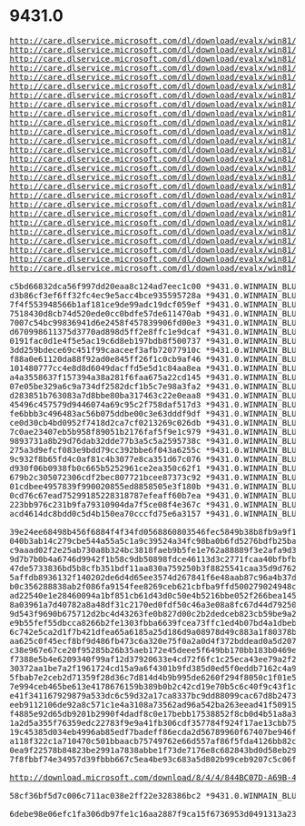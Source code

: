 # 9431.0

<pre>
<a href="http://care.dlservice.microsoft.com/dl/download/evalx/win81/9431.0.WINMAIN_BLUEMP.130615-1214_X64FRE_ENTERPRISE_AR-SA_VL-IMP_CENA_X64FREV_AR-SA_DV5.ISO">http://care.dlservice.microsoft.com/dl/download/evalx/win81/9431.0.WINMAIN_BLUEMP.130615-1214_X64FRE_ENTERPRISE_AR-SA_VL-IMP_CENA_X64FREV_AR-SA_DV5.ISO</a>
<a href="http://care.dlservice.microsoft.com/dl/download/evalx/win81/9431.0.WINMAIN_BLUEMP.130615-1214_X64FRE_ENTERPRISE_DE-DE_VL-IMP_CENA_X64FREV_DE-DE_DV5.ISO">http://care.dlservice.microsoft.com/dl/download/evalx/win81/9431.0.WINMAIN_BLUEMP.130615-1214_X64FRE_ENTERPRISE_DE-DE_VL-IMP_CENA_X64FREV_DE-DE_DV5.ISO</a>
<a href="http://care.dlservice.microsoft.com/dl/download/evalx/win81/9431.0.WINMAIN_BLUEMP.130615-1214_X64FRE_ENTERPRISE_EN-US_VL-IMP_CENA_X64FREV_EN-US_DV5.ISO">http://care.dlservice.microsoft.com/dl/download/evalx/win81/9431.0.WINMAIN_BLUEMP.130615-1214_X64FRE_ENTERPRISE_EN-US_VL-IMP_CENA_X64FREV_EN-US_DV5.ISO</a>
<a href="http://care.dlservice.microsoft.com/dl/download/evalx/win81/9431.0.WINMAIN_BLUEMP.130615-1214_X64FRE_ENTERPRISE_ES-ES_VL-IMP_CENA_X64FREV_ES-ES_DV5.ISO">http://care.dlservice.microsoft.com/dl/download/evalx/win81/9431.0.WINMAIN_BLUEMP.130615-1214_X64FRE_ENTERPRISE_ES-ES_VL-IMP_CENA_X64FREV_ES-ES_DV5.ISO</a>
<a href="http://care.dlservice.microsoft.com/dl/download/evalx/win81/9431.0.WINMAIN_BLUEMP.130615-1214_X64FRE_ENTERPRISE_FR-FR_VL-IMP_CENA_X64FREV_FR-FR_DV5.ISO">http://care.dlservice.microsoft.com/dl/download/evalx/win81/9431.0.WINMAIN_BLUEMP.130615-1214_X64FRE_ENTERPRISE_FR-FR_VL-IMP_CENA_X64FREV_FR-FR_DV5.ISO</a>
<a href="http://care.dlservice.microsoft.com/dl/download/evalx/win81/9431.0.WINMAIN_BLUEMP.130615-1214_X64FRE_ENTERPRISE_JA-JP_VL-IMP_CENA_X64FREV_JA-JP_DV5.ISO">http://care.dlservice.microsoft.com/dl/download/evalx/win81/9431.0.WINMAIN_BLUEMP.130615-1214_X64FRE_ENTERPRISE_JA-JP_VL-IMP_CENA_X64FREV_JA-JP_DV5.ISO</a>
<a href="http://care.dlservice.microsoft.com/dl/download/evalx/win81/9431.0.WINMAIN_BLUEMP.130615-1214_X64FRE_ENTERPRISE_KO-KR_VL-IMP_CENA_X64FREV_KO-KR_DV5.ISO">http://care.dlservice.microsoft.com/dl/download/evalx/win81/9431.0.WINMAIN_BLUEMP.130615-1214_X64FRE_ENTERPRISE_KO-KR_VL-IMP_CENA_X64FREV_KO-KR_DV5.ISO</a>
<a href="http://care.dlservice.microsoft.com/dl/download/evalx/win81/9431.0.WINMAIN_BLUEMP.130615-1214_X64FRE_ENTERPRISE_PT-BR_VL-IMP_CENA_X64FREV_PT-BR_DV5.ISO">http://care.dlservice.microsoft.com/dl/download/evalx/win81/9431.0.WINMAIN_BLUEMP.130615-1214_X64FRE_ENTERPRISE_PT-BR_VL-IMP_CENA_X64FREV_PT-BR_DV5.ISO</a>
<a href="http://care.dlservice.microsoft.com/dl/download/evalx/win81/9431.0.WINMAIN_BLUEMP.130615-1214_X64FRE_ENTERPRISE_RU-RU_VL-IMP_CENA_X64FREV_RU-RU_DV5.ISO">http://care.dlservice.microsoft.com/dl/download/evalx/win81/9431.0.WINMAIN_BLUEMP.130615-1214_X64FRE_ENTERPRISE_RU-RU_VL-IMP_CENA_X64FREV_RU-RU_DV5.ISO</a>
<a href="http://care.dlservice.microsoft.com/dl/download/evalx/win81/9431.0.WINMAIN_BLUEMP.130615-1214_X64FRE_ENTERPRISE_SV-SE_VL-IMP_CENA_X64FREV_SV-SE_DV5.ISO">http://care.dlservice.microsoft.com/dl/download/evalx/win81/9431.0.WINMAIN_BLUEMP.130615-1214_X64FRE_ENTERPRISE_SV-SE_VL-IMP_CENA_X64FREV_SV-SE_DV5.ISO</a>
<a href="http://care.dlservice.microsoft.com/dl/download/evalx/win81/9431.0.WINMAIN_BLUEMP.130615-1214_X64FRE_ENTERPRISE_TR-TR_VL-IMP_CENA_X64FREV_TR-TR_DV5.ISO">http://care.dlservice.microsoft.com/dl/download/evalx/win81/9431.0.WINMAIN_BLUEMP.130615-1214_X64FRE_ENTERPRISE_TR-TR_VL-IMP_CENA_X64FREV_TR-TR_DV5.ISO</a>
<a href="http://care.dlservice.microsoft.com/dl/download/evalx/win81/9431.0.WINMAIN_BLUEMP.130615-1214_X64FRE_ENTERPRISE_ZH-CN_VL-IMP_CENA_X64FREV_ZH-CN_DV5.ISO">http://care.dlservice.microsoft.com/dl/download/evalx/win81/9431.0.WINMAIN_BLUEMP.130615-1214_X64FRE_ENTERPRISE_ZH-CN_VL-IMP_CENA_X64FREV_ZH-CN_DV5.ISO</a>
<a href="http://care.dlservice.microsoft.com/dl/download/evalx/win81/9431.0.WINMAIN_BLUEMP.130615-1214_X64FRE_ENTERPRISE_ZH-TW_VL-IMP_CENA_X64FREV_ZH-TW_DV5.ISO">http://care.dlservice.microsoft.com/dl/download/evalx/win81/9431.0.WINMAIN_BLUEMP.130615-1214_X64FRE_ENTERPRISE_ZH-TW_VL-IMP_CENA_X64FREV_ZH-TW_DV5.ISO</a>
<a href="http://care.dlservice.microsoft.com/dl/download/evalx/win81/9431.0.WINMAIN_BLUEMP.130615-1214_X86FRE_ENTERPRISE_AR-SA_VL-IMP_CENA_X86FREV_AR-SA_DV5.ISO">http://care.dlservice.microsoft.com/dl/download/evalx/win81/9431.0.WINMAIN_BLUEMP.130615-1214_X86FRE_ENTERPRISE_AR-SA_VL-IMP_CENA_X86FREV_AR-SA_DV5.ISO</a>
<a href="http://care.dlservice.microsoft.com/dl/download/evalx/win81/9431.0.WINMAIN_BLUEMP.130615-1214_X86FRE_ENTERPRISE_DE-DE_VL-IMP_CENA_X86FREV_DE-DE_DV5.ISO">http://care.dlservice.microsoft.com/dl/download/evalx/win81/9431.0.WINMAIN_BLUEMP.130615-1214_X86FRE_ENTERPRISE_DE-DE_VL-IMP_CENA_X86FREV_DE-DE_DV5.ISO</a>
<a href="http://care.dlservice.microsoft.com/dl/download/evalx/win81/9431.0.WINMAIN_BLUEMP.130615-1214_X86FRE_ENTERPRISE_EN-US_VL-IMP_CENA_X86FREV_EN-US_DV5.ISO">http://care.dlservice.microsoft.com/dl/download/evalx/win81/9431.0.WINMAIN_BLUEMP.130615-1214_X86FRE_ENTERPRISE_EN-US_VL-IMP_CENA_X86FREV_EN-US_DV5.ISO</a>
<a href="http://care.dlservice.microsoft.com/dl/download/evalx/win81/9431.0.WINMAIN_BLUEMP.130615-1214_X86FRE_ENTERPRISE_ES-ES_VL-IMP_CENA_X86FREV_ES-ES_DV5.ISO">http://care.dlservice.microsoft.com/dl/download/evalx/win81/9431.0.WINMAIN_BLUEMP.130615-1214_X86FRE_ENTERPRISE_ES-ES_VL-IMP_CENA_X86FREV_ES-ES_DV5.ISO</a>
<a href="http://care.dlservice.microsoft.com/dl/download/evalx/win81/9431.0.WINMAIN_BLUEMP.130615-1214_X86FRE_ENTERPRISE_FR-FR_VL-IMP_CENA_X86FREV_FR-FR_DV5.ISO">http://care.dlservice.microsoft.com/dl/download/evalx/win81/9431.0.WINMAIN_BLUEMP.130615-1214_X86FRE_ENTERPRISE_FR-FR_VL-IMP_CENA_X86FREV_FR-FR_DV5.ISO</a>
<a href="http://care.dlservice.microsoft.com/dl/download/evalx/win81/9431.0.WINMAIN_BLUEMP.130615-1214_X86FRE_ENTERPRISE_JA-JP_VL-IMP_CENA_X86FREV_JA-JP_DV5.ISO">http://care.dlservice.microsoft.com/dl/download/evalx/win81/9431.0.WINMAIN_BLUEMP.130615-1214_X86FRE_ENTERPRISE_JA-JP_VL-IMP_CENA_X86FREV_JA-JP_DV5.ISO</a>
<a href="http://care.dlservice.microsoft.com/dl/download/evalx/win81/9431.0.WINMAIN_BLUEMP.130615-1214_X86FRE_ENTERPRISE_KO-KR_VL-IMP_CENA_X86FREV_KO-KR_DV5.ISO">http://care.dlservice.microsoft.com/dl/download/evalx/win81/9431.0.WINMAIN_BLUEMP.130615-1214_X86FRE_ENTERPRISE_KO-KR_VL-IMP_CENA_X86FREV_KO-KR_DV5.ISO</a>
<a href="http://care.dlservice.microsoft.com/dl/download/evalx/win81/9431.0.WINMAIN_BLUEMP.130615-1214_X86FRE_ENTERPRISE_PT-BR_VL-IMP_CENA_X86FREV_PT-BR_DV5.ISO">http://care.dlservice.microsoft.com/dl/download/evalx/win81/9431.0.WINMAIN_BLUEMP.130615-1214_X86FRE_ENTERPRISE_PT-BR_VL-IMP_CENA_X86FREV_PT-BR_DV5.ISO</a>
<a href="http://care.dlservice.microsoft.com/dl/download/evalx/win81/9431.0.WINMAIN_BLUEMP.130615-1214_X86FRE_ENTERPRISE_RU-RU_VL-IMP_CENA_X86FREV_RU-RU_DV5.ISO">http://care.dlservice.microsoft.com/dl/download/evalx/win81/9431.0.WINMAIN_BLUEMP.130615-1214_X86FRE_ENTERPRISE_RU-RU_VL-IMP_CENA_X86FREV_RU-RU_DV5.ISO</a>
<a href="http://care.dlservice.microsoft.com/dl/download/evalx/win81/9431.0.WINMAIN_BLUEMP.130615-1214_X86FRE_ENTERPRISE_SV-SE_VL-IMP_CENA_X86FREV_SV-SE_DV5.ISO">http://care.dlservice.microsoft.com/dl/download/evalx/win81/9431.0.WINMAIN_BLUEMP.130615-1214_X86FRE_ENTERPRISE_SV-SE_VL-IMP_CENA_X86FREV_SV-SE_DV5.ISO</a>
<a href="http://care.dlservice.microsoft.com/dl/download/evalx/win81/9431.0.WINMAIN_BLUEMP.130615-1214_X86FRE_ENTERPRISE_TR-TR_VL-IMP_CENA_X86FREV_TR-TR_DV5.ISO">http://care.dlservice.microsoft.com/dl/download/evalx/win81/9431.0.WINMAIN_BLUEMP.130615-1214_X86FRE_ENTERPRISE_TR-TR_VL-IMP_CENA_X86FREV_TR-TR_DV5.ISO</a>
<a href="http://care.dlservice.microsoft.com/dl/download/evalx/win81/9431.0.WINMAIN_BLUEMP.130615-1214_X86FRE_ENTERPRISE_ZH-CN_VL-IMP_CENA_X86FREV_ZH-CN_DV5.ISO">http://care.dlservice.microsoft.com/dl/download/evalx/win81/9431.0.WINMAIN_BLUEMP.130615-1214_X86FRE_ENTERPRISE_ZH-CN_VL-IMP_CENA_X86FREV_ZH-CN_DV5.ISO</a>
<a href="http://care.dlservice.microsoft.com/dl/download/evalx/win81/9431.0.WINMAIN_BLUEMP.130615-1214_X86FRE_ENTERPRISE_ZH-TW_VL-IMP_CENA_X86FREV_ZH-TW_DV5.ISO">http://care.dlservice.microsoft.com/dl/download/evalx/win81/9431.0.WINMAIN_BLUEMP.130615-1214_X86FRE_ENTERPRISE_ZH-TW_VL-IMP_CENA_X86FREV_ZH-TW_DV5.ISO</a>

c5bd66832dca56f997dd20eaa8c124ad7eec1c00 *9431.0.WINMAIN_BLUEMP.130615-1214_X64FRE_ENTERPRISE_AR-SA_VL-IMP_CENA_X64FREV_AR-SA_DV5.ISO
d3b86cf3ef6ff32fc4ec9e5acc4bce935595728a *9431.0.WINMAIN_BLUEMP.130615-1214_X64FRE_ENTERPRISE_DE-DE_VL-IMP_CENA_X64FREV_DE-DE_DV5.ISO
7f4f553948566b1af181ce9de99adc19dcf059ef *9431.0.WINMAIN_BLUEMP.130615-1214_X64FRE_ENTERPRISE_EN-US_VL-IMP_CENA_X64FREV_EN-US_DV5.ISO
7518430d8cb74d520ede0cc0bdfe57de611470ab *9431.0.WINMAIN_BLUEMP.130615-1214_X64FRE_ENTERPRISE_ES-ES_VL-IMP_CENA_X64FREV_ES-ES_DV5.ISO
7007c54bc99836941d6e2458f457839906fd00e3 *9431.0.WINMAIN_BLUEMP.130615-1214_X64FRE_ENTERPRISE_FR-FR_VL-IMP_CENA_X64FREV_FR-FR_DV5.ISO
d670998611375d3770ad898d5ff2e8ffc1e9dcaf *9431.0.WINMAIN_BLUEMP.130615-1214_X64FRE_ENTERPRISE_JA-JP_VL-IMP_CENA_X64FREV_JA-JP_DV5.ISO
0191fac0d1e4f5e5ac19c6d8eb197bdb8f500737 *9431.0.WINMAIN_BLUEMP.130615-1214_X64FRE_ENTERPRISE_KO-KR_VL-IMP_CENA_X64FREV_KO-KR_DV5.ISO
3dd259bdece69c451f99caaceef3afb72077910c *9431.0.WINMAIN_BLUEMP.130615-1214_X64FRE_ENTERPRISE_PT-BR_VL-IMP_CENA_X64FREV_PT-BR_DV5.ISO
f88a0e61120da88f92ad0e845ff26f1c0cb9af46 *9431.0.WINMAIN_BLUEMP.130615-1214_X64FRE_ENTERPRISE_RU-RU_VL-IMP_CENA_X64FREV_RU-RU_DV5.ISO
101480777cc4e8d8d6049dacffd5e5d1c84aa8ea *9431.0.WINMAIN_BLUEMP.130615-1214_X64FRE_ENTERPRISE_SV-SE_VL-IMP_CENA_X64FREV_SV-SE_DV5.ISO
a4a3558637f157394a38a281f6faa675a22cd145 *9431.0.WINMAIN_BLUEMP.130615-1214_X64FRE_ENTERPRISE_TR-TR_VL-IMP_CENA_X64FREV_TR-TR_DV5.ISO
07e05be329a6c9a734df2582dcf1b5c7e98a3fa2 *9431.0.WINMAIN_BLUEMP.130615-1214_X64FRE_ENTERPRISE_ZH-CN_VL-IMP_CENA_X64FREV_ZH-CN_DV5.ISO
d283851b763083a7d8bbe80ba317463c22e0eaa8 *9431.0.WINMAIN_BLUEMP.130615-1214_X64FRE_ENTERPRISE_ZH-TW_VL-IMP_CENA_X64FREV_ZH-TW_DV5.ISO
45496c457579d9446074a69c95c2f758daf517d3 *9431.0.WINMAIN_BLUEMP.130615-1214_X86FRE_ENTERPRISE_AR-SA_VL-IMP_CENA_X86FREV_AR-SA_DV5.ISO
fe6bbb3c496483ac56b075ddbe00c3e63dddf9df *9431.0.WINMAIN_BLUEMP.130615-1214_X86FRE_ENTERPRISE_DE-DE_VL-IMP_CENA_X86FREV_DE-DE_DV5.ISO
ce0d30cb4bd0952f7418d2ca7cf0213269c026db *9431.0.WINMAIN_BLUEMP.130615-1214_X86FRE_ENTERPRISE_EN-US_VL-IMP_CENA_X86FREV_EN-US_DV5.ISO
7c0ae23407eb5b958f89051b2176faf5f9e1c979 *9431.0.WINMAIN_BLUEMP.130615-1214_X86FRE_ENTERPRISE_ES-ES_VL-IMP_CENA_X86FREV_ES-ES_DV5.ISO
9893731a8b29d76dab32dde77b3a5c5a2595738c *9431.0.WINMAIN_BLUEMP.130615-1214_X86FRE_ENTERPRISE_FR-FR_VL-IMP_CENA_X86FREV_FR-FR_DV5.ISO
275a3d9efcf083e9bdd79cc392bbe6f043a6255c *9431.0.WINMAIN_BLUEMP.130615-1214_X86FRE_ENTERPRISE_JA-JP_VL-IMP_CENA_X86FREV_JA-JP_DV5.ISO
9c932f8b65fd4c0af81c4b3077e8ca351d67c076 *9431.0.WINMAIN_BLUEMP.130615-1214_X86FRE_ENTERPRISE_KO-KR_VL-IMP_CENA_X86FREV_KO-KR_DV5.ISO
d930f06b0938fb0c665b5252961ce2ea350c62f1 *9431.0.WINMAIN_BLUEMP.130615-1214_X86FRE_ENTERPRISE_PT-BR_VL-IMP_CENA_X86FREV_PT-BR_DV5.ISO
679b2c305072306cdf2bec807721bcee87373c92 *9431.0.WINMAIN_BLUEMP.130615-1214_X86FRE_ENTERPRISE_RU-RU_VL-IMP_CENA_X86FREV_RU-RU_DV5.ISO
01cdbee4957839f990020855ed8858505e3f180b *9431.0.WINMAIN_BLUEMP.130615-1214_X86FRE_ENTERPRISE_SV-SE_VL-IMP_CENA_X86FREV_SV-SE_DV5.ISO
0cd76c67ead75299185228318787efeaff60b7ea *9431.0.WINMAIN_BLUEMP.130615-1214_X86FRE_ENTERPRISE_TR-TR_VL-IMP_CENA_X86FREV_TR-TR_DV5.ISO
223bb976c231b9fa79310904da7f5ce08f4e367c *9431.0.WINMAIN_BLUEMP.130615-1214_X86FRE_ENTERPRISE_ZH-CN_VL-IMP_CENA_X86FREV_ZH-CN_DV5.ISO
acd4614dc8bdd0c5d4b150ea70cccfd75e6a3157 *9431.0.WINMAIN_BLUEMP.130615-1214_X86FRE_ENTERPRISE_ZH-TW_VL-IMP_CENA_X86FREV_ZH-TW_DV5.ISO

39e24ee68498b456f6884f4f34fd0568860803546fec5849b38b8fb9a9f1e948 *9431.0.WINMAIN_BLUEMP.130615-1214_X64FRE_ENTERPRISE_AR-SA_VL-IMP_CENA_X64FREV_AR-SA_DV5.ISO
040b3ab14c279cbe544a55a5c1a9c39524a34fc98ba0b6fd5276bdfb25ba40fc *9431.0.WINMAIN_BLUEMP.130615-1214_X64FRE_ENTERPRISE_DE-DE_VL-IMP_CENA_X64FREV_DE-DE_DV5.ISO
c9aaad02f2e25ab730a8b324bc3818faeb9b5fe1e762a88889f3e2afa9d3dad4 *9431.0.WINMAIN_BLUEMP.130615-1214_X64FRE_ENTERPRISE_EN-US_VL-IMP_CENA_X64FREV_EN-US_DV5.ISO
9d7b7b0b4a6746d9942f1b58c9db50898fdce46113d3c2771fcaa40bfbfb8092 *9431.0.WINMAIN_BLUEMP.130615-1214_X64FRE_ENTERPRISE_ES-ES_VL-IMP_CENA_X64FREV_ES-ES_DV5.ISO
47de5733836bd5b8cfb351bdf11aa830a759250b3f8825541caa35d9d762df44 *9431.0.WINMAIN_BLUEMP.130615-1214_X64FRE_ENTERPRISE_FR-FR_VL-IMP_CENA_X64FREV_FR-FR_DV5.ISO
5affdb8936132f140202de6d4d65ee3574d267841f6e48aab87c96a4b37d14c9 *9431.0.WINMAIN_BLUEMP.130615-1214_X64FRE_ENTERPRISE_JA-JP_VL-IMP_CENA_X64FREV_JA-JP_DV5.ISO
b0c356288838ab2f086fa9154fee8269ceb621cbfba9ffd500279024948cbafb *9431.0.WINMAIN_BLUEMP.130615-1214_X64FRE_ENTERPRISE_KO-KR_VL-IMP_CENA_X64FREV_KO-KR_DV5.ISO
ad22540e1e28460094a1bf851cb61d43d0c50e4b5216bbe052f266bea1456860 *9431.0.WINMAIN_BLUEMP.130615-1214_X64FRE_ENTERPRISE_PT-BR_VL-IMP_CENA_X64FREV_PT-BR_DV5.ISO
8a03961a7d40782a8a48df31c2170ed0fdf50c46a3e08a8fc67d44d79250a9a8 *9431.0.WINMAIN_BLUEMP.130615-1214_X64FRE_ENTERPRISE_RU-RU_VL-IMP_CENA_X64FREV_RU-RU_DV5.ISO
9d543f9690b675712d2bc4d43263fe0b827d00c2b2dedceb823cb59be9a26632 *9431.0.WINMAIN_BLUEMP.130615-1214_X64FRE_ENTERPRISE_SV-SE_VL-IMP_CENA_X64FREV_SV-SE_DV5.ISO
e9b55fef55dbcca8266b2fe1303fbba6639fcea73ffc1ed4b07bd4a1dbebee8b *9431.0.WINMAIN_BLUEMP.130615-1214_X64FRE_ENTERPRISE_TR-TR_VL-IMP_CENA_X64FREV_TR-TR_DV5.ISO
6c742e5ca2d1f7b421dfea65a6185a25d186d9a08978d49c883a1f80378bbd29 *9431.0.WINMAIN_BLUEMP.130615-1214_X64FRE_ENTERPRISE_ZH-CN_VL-IMP_CENA_X64FREV_ZH-CN_DV5.ISO
aa625c0f45ecf8bf9d486fb473c6a320e75f0a2a0d4f372bddead0a5d207252d *9431.0.WINMAIN_BLUEMP.130615-1214_X64FRE_ENTERPRISE_ZH-TW_VL-IMP_CENA_X64FREV_ZH-TW_DV5.ISO
c38e967e67ce20f95285b26b35aeb172e45deee5f649bb170bb183b0469e9b20 *9431.0.WINMAIN_BLUEMP.130615-1214_X86FRE_ENTERPRISE_AR-SA_VL-IMP_CENA_X86FREV_AR-SA_DV5.ISO
f7388e5b4e6209340f99af12d37920633e4cd72f6fc1c25eca43ee79a2f2cfb4 *9431.0.WINMAIN_BLUEMP.130615-1214_X86FRE_ENTERPRISE_DE-DE_VL-IMP_CENA_X86FREV_DE-DE_DV5.ISO
30372aa1be7a2f1961724cd15a9a6f4301b9fd385d0ed5f0eddb7162c4a9145c *9431.0.WINMAIN_BLUEMP.130615-1214_X86FRE_ENTERPRISE_EN-US_VL-IMP_CENA_X86FREV_EN-US_DV5.ISO
5fbab7e2ceb2d71359f28d36c7d814d4b9b995de6260f294f8050c1f01e55cb3 *9431.0.WINMAIN_BLUEMP.130615-1214_X86FRE_ENTERPRISE_ES-ES_VL-IMP_CENA_X86FREV_ES-ES_DV5.ISO
7e994ceb465be613e4178676159b389b0b2c42cd19e70b5c6c40f9c43f1c6c1b *9431.0.WINMAIN_BLUEMP.130615-1214_X86FRE_ENTERPRISE_FR-FR_VL-IMP_CENA_X86FREV_FR-FR_DV5.ISO
e41f341167929879a533dc6c59d32a17ca8337bc9dd88099cac67d8b247349d0 *9431.0.WINMAIN_BLUEMP.130615-1214_X86FRE_ENTERPRISE_JA-JP_VL-IMP_CENA_X86FREV_JA-JP_DV5.ISO
eeb9112106de92a8c571c1e4a3108a73562ad96a542ba263eead41f509156239 *9431.0.WINMAIN_BLUEMP.130615-1214_X86FRE_ENTERPRISE_KO-KR_VL-IMP_CENA_X86FREV_KO-KR_DV5.ISO
f4885e92d65db9201b2990f4dadf8c0e17bebb17538852f8cb0d4b51a8a37910 *9431.0.WINMAIN_BLUEMP.130615-1214_X86FRE_ENTERPRISE_PT-BR_VL-IMP_CENA_X86FREV_PT-BR_DV5.ISO
1a2d5a355f76359edc22783f9e9a41fb306cdf357784f924f17ae13cbb754abc *9431.0.WINMAIN_BLUEMP.130615-1214_X86FRE_ENTERPRISE_RU-RU_VL-IMP_CENA_X86FREV_RU-RU_DV5.ISO
19c45385d034eb4996ab85edf7badeff86ecda2d56789960f67407be946fa798 *9431.0.WINMAIN_BLUEMP.130615-1214_X86FRE_ENTERPRISE_SV-SE_VL-IMP_CENA_X86FREV_SV-SE_DV5.ISO
a118f322c1a710470c501bbaacb75749762e66d557af86f5fda4126bb82c264f *9431.0.WINMAIN_BLUEMP.130615-1214_X86FRE_ENTERPRISE_TR-TR_VL-IMP_CENA_X86FREV_TR-TR_DV5.ISO
0ea9f22578b84823be2991a7838abbe1f73de7176e8c682843bd0d58eb29c3ad *9431.0.WINMAIN_BLUEMP.130615-1214_X86FRE_ENTERPRISE_ZH-CN_VL-IMP_CENA_X86FREV_ZH-CN_DV5.ISO
7f8fbbf74e34957d39fbbb667c5ea4be93c683a5d802b99ceb9207c5c06fe8e7 *9431.0.WINMAIN_BLUEMP.130615-1214_X86FRE_ENTERPRISE_ZH-TW_VL-IMP_CENA_X86FREV_ZH-TW_DV5.ISO

<a href="http://download.microsoft.com/download/8/4/4/844BC07D-A69B-4896-87B7-44DC20406F32/9431.0.WINMAIN_BLUEMP.130615-1214_X64FRE_SERVER_SOLUTION_EN-US-IMP_SSSO_X64FRE_EN-US_DV5.ISO">http://download.microsoft.com/download/8/4/4/844BC07D-A69B-4896-87B7-44DC20406F32/9431.0.WINMAIN_BLUEMP.130615-1214_X64FRE_SERVER_SOLUTION_EN-US-IMP_SSSO_X64FRE_EN-US_DV5.ISO</a>

58cf36bf5d7c006c711ac038e2ff22e328386bc2 *9431.0.WINMAIN_BLUEMP.130615-1214_X64FRE_SERVER_SOLUTION_EN-US-IMP_SSSO_X64FRE_EN-US_DV5.ISO

6debe98e06efc1fa306db97fe1c16aa2887f9ca15f6736953d0491313a23210a *9431.0.WINMAIN_BLUEMP.130615-1214_X64FRE_SERVER_SOLUTION_EN-US-IMP_SSSO_X64FRE_EN-US_DV5.ISO
</pre>
